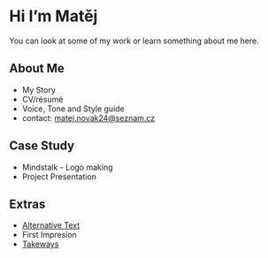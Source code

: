 # Hi I’m Matěj

You can look at some of my work or learn something about me here.

## About Me

- My Story
- CV/résumé
- Voice, Tone and Style guide
- contact: matej.novak24@seznam.cz

## Case Study

- Mindstalk - Logo making
- Project Presentation

## Extras

- [Alternative Text](01-alternative-text)
- First Impresion 
- [Takeways](takeaways)
